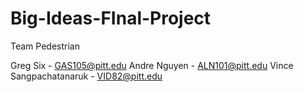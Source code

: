 # Big-Ideas-FInal-Project

Team Pedestrian

Greg Six - GAS105@pitt.edu
Andre Nguyen - ALN101@pitt.edu
Vince Sangpachatanaruk - VID82@pitt.edu
